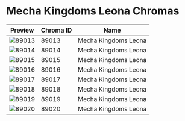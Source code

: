 # Mecha Kingdoms Leona Chromas

| Preview | Chroma ID | Name |
|---------|-----------|------|
| ![89013](https://raw.communitydragon.org/latest/plugins/rcp-be-lol-game-data/global/default/v1/champion-chroma-images/89/89013.png) | 89013 | Mecha Kingdoms Leona |
| ![89014](https://raw.communitydragon.org/latest/plugins/rcp-be-lol-game-data/global/default/v1/champion-chroma-images/89/89014.png) | 89014 | Mecha Kingdoms Leona |
| ![89015](https://raw.communitydragon.org/latest/plugins/rcp-be-lol-game-data/global/default/v1/champion-chroma-images/89/89015.png) | 89015 | Mecha Kingdoms Leona |
| ![89016](https://raw.communitydragon.org/latest/plugins/rcp-be-lol-game-data/global/default/v1/champion-chroma-images/89/89016.png) | 89016 | Mecha Kingdoms Leona |
| ![89017](https://raw.communitydragon.org/latest/plugins/rcp-be-lol-game-data/global/default/v1/champion-chroma-images/89/89017.png) | 89017 | Mecha Kingdoms Leona |
| ![89018](https://raw.communitydragon.org/latest/plugins/rcp-be-lol-game-data/global/default/v1/champion-chroma-images/89/89018.png) | 89018 | Mecha Kingdoms Leona |
| ![89019](https://raw.communitydragon.org/latest/plugins/rcp-be-lol-game-data/global/default/v1/champion-chroma-images/89/89019.png) | 89019 | Mecha Kingdoms Leona |
| ![89020](https://raw.communitydragon.org/latest/plugins/rcp-be-lol-game-data/global/default/v1/champion-chroma-images/89/89020.png) | 89020 | Mecha Kingdoms Leona |